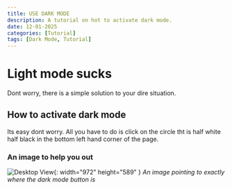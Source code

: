 ```yaml
---
title: USE DARK MODE
description: A tutorial on hot to activate dark mode.
date: 12-01-2025
categories: [Tutorial]
tags: [Dark Mode, Tutorial]
---
```

# Light mode sucks
Dont worry, there is a simple solution to your dire situation.

## How to activate dark mode
Its easy dont worry. All you have to do is click on the circle tht is half white half black in the bottom left hand corner of the page.

### An image to help you out
![Desktop View]([/posts/20190808/mockup.png](https://drive.google.com/file/d/1-2uWtJoVM5y3m7bHwzY9ljwIDuGeI55n/view)){: width="972" height="589" }
_An image pointing to exactly where the dark mode button is_
